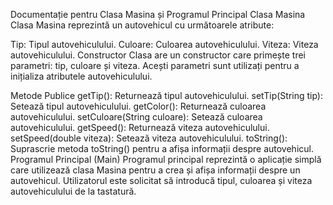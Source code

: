 Documentație pentru Clasa Masina și Programul Principal
Clasa Masina
Clasa Masina reprezintă un autovehicul cu următoarele atribute:

Tip: Tipul autovehiculului.
Culoare: Culoarea autovehiculului.
Viteza: Viteza autovehiculului.
Constructor
Clasa are un constructor care primește trei parametri: tip, culoare și viteza.
Acești parametri sunt utilizați pentru a inițializa atributele autovehiculului.

Metode Publice
getTip(): Returnează tipul autovehiculului.
setTip(String tip): Setează tipul autovehiculului.
getColor(): Returnează culoarea autovehiculului.
setCuloare(String culoare): Setează culoarea autovehiculului.
getSpeed(): Returnează viteza autovehiculului.
setSpeed(double viteza): Setează viteza autovehiculului.
toString(): Suprascrie metoda toString() pentru a afișa informații despre
autovehicul.
Programul Principal (Main)
Programul principal reprezintă o aplicație simplă care utilizează clasa
Masina pentru a crea și afișa informații despre un autovehicul. Utilizatorul
este solicitat să introducă tipul, culoarea și
 viteza autovehiculului de la tastatură.